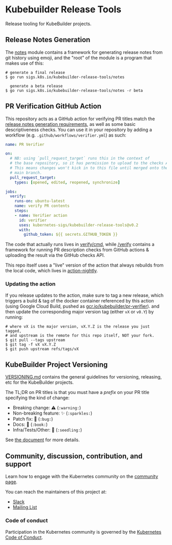 # Kubebuilder Release Tools

Release tooling for KubeBuilder projects.

## Release Notes Generation

The [notes](/notes) module contains a framework for generating release
notes from git history using emoji, and the "root" of the module is
a program that makes use of this:

```shell
# generate a final release
$ go run sigs.k8s.io/kubebuilder-release-tools/notes

  generate a beta release
$ go run sigs.k8s.io/kubebuilder-release-tools/notes -r beta
```

## PR Verification GitHub Action

This repository acts as a GitHub action for verifying PR titles match the
[release notes generation requirements](/VERSIONING.md), as well as some
basic descriptiveness checks.  You can use it in your repository by adding
a workflow (e.g. `.github/workflows/verifier.yml`) as such:

```yaml
name: PR Verifier

on:
  # NB: using `pull_request_target` runs this in the context of
  # the base repository, so it has permission to upload to the checks API.
  # This means changes won't kick in to this file until merged onto the
  # main branch.
  pull_request_target:
    types: [opened, edited, reopened, synchronize]

jobs:
  verify:
    runs-on: ubuntu-latest
    name: verify PR contents
    steps:
    - name: Verifier action
      id: verifier
      uses: kubernetes-sigs/kubebuilder-release-tools@v0.2
      with:
        github_token: ${{ secrets.GITHUB_TOKEN }}
```

The code that actually runs lives in [verify/cmd](/verify/cmd), while
[/verify](/verify) contains a framework for running PR description checks
from GitHub actions & uploading the result via the GitHub checks API.

This repo itself uses a "live" version of the action that always rebuilds
from the local code, which lives in [action-nightly](/action-nightly).

### Updating the action

If you release updates to the action, make sure to tag a new release,
which triggers a build & tag of the docker container referenced by this
action (using Google Cloud Build, pushed as
[gcr.io/kubebuilder/pr-verifier](https://gcr.io/kubebuilder/pr-verifier)).
and then update the corresponding major version tag (either `vX` or
`v0.Y`) by running:

```shell
# where vX is the major version, vX.Y.Z is the release you just tagged,
# and upstream is the remote for this repo itself, NOT your fork.
$ git pull --tags upstream
$ git tag -f vX vX.Y.Z
$ git push upstream refs/tags/vX
```

## KubeBuilder Project Versioning

[VERSIONING.md](/VERSIONING.md) contains the general guidelines for
versioning, releasing, etc for the KubeBuilder projects.

The TL;DR on PR titles is that you must have a *prefix* on your PR title
specifying the kind of change:

- Breaking change: :warning: (`:warning:`)
- Non-breaking feature: :sparkles: (`:sparkles:`)
- Patch fix: :bug: (`:bug:`)
- Docs: :book: (`:book:`)
- Infra/Tests/Other: :seedling: (`:seedling:`)

See [the document](/VERSIONING.md) for more details.

## Community, discussion, contribution, and support

Learn how to engage with the Kubernetes community on the [community page](http://kubernetes.io/community/).

You can reach the maintainers of this project at:

- [Slack](https://kubernetes.slack.com/messages/kubebuilder)
- [Mailing List](https://groups.google.com/forum/#!forum/kubebuilder)

### Code of conduct

Participation in the Kubernetes community is governed by the [Kubernetes Code of Conduct](code-of-conduct.md).
